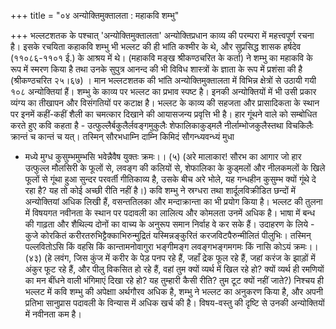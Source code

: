 +++
title = "०४ अन्योक्तिमुक्तालता : महाकवि शम्भु"

+++
भल्लटशतक के पश्चात् 'अन्योक्तिमुक्तालता' अन्योक्तिप्रधान काव्य की परम्परा में महत्त्वपूर्ण रचना है। इसके रचयिता कहाकवि शम्भु भी भल्लट की ही भांति कश्मीर के थे, और सुप्रसिद्ध शासक हर्षदेव (११०८६-११०१ ई.) के आश्रय में थे। (महाकवि मङ्ख श्रीकण्ठचरित के कर्ता) ने शम्भु का महाकवि के रूप में स्मरण किया है तथा उनके सुपुत्र आनन्द की भी विविध शास्त्रों के ज्ञाता के रूप में प्रशंसा की है (श्रीकण्ठचरित २५।६७) । मान भल्लटशतक की भांति अन्योक्तिमुक्तालता में विभिन्न क्षेत्रों से उठायी गयी १०८ अन्योक्तियां हैं।
शम्भु के काव्य पर भल्लट का प्रभाव स्पष्ट है। इनकी अन्योक्तियों में भी उसी प्रकार व्यंग्य का तीखापन और विसंगतियों पर कटाक्ष है। भल्लट के काव्य की सहजता और प्रासादिकता के स्थान पर इनमें कहीं-कहीं शैली का चमत्कार दिखाने की आयासजन्य प्रवृत्ति भी है। हार गूंथने वाले को सम्बोधित करते हुए कवि कहता है -
उत्फुल्लैर्बकुलैर्लवङ्गमुकुलैः शेफालिकाकुड्मलै नीर्लाम्भोजकुलैस्तथा विचकिलैः क्रान्तं च कान्तं च यत्। तस्मिन् सौरभधाम्नि दाम्नि किमिदं सौगन्ध्यवन्ध्यं मुधा
+ मध्ये मुग्ध कुसुम्भमुम्भसि भवेन्नैवैष युक्तः क्रमः।। (५) (अरे मालाकार! सौरभ का आगार जो हार उत्फुल्ल मौलसिरी के फूलों से, लवङ्ग की कलियों से, शेफालिका के कुड्मलों और नीलकमलों के खिले फूलों से गूंथा हुआ सुन्दर
परवर्ती गीतिकाव्य है, उसके बीच अरे भोले, यह गन्धहीन कुसुम्भ क्यों गूंथे दे रहा है? यह तो कोई अच्छी रीति नहीं है।)  कवि शम्भु ने स्रग्धरा तथा शार्दूलविक्रीडित छन्दों में अन्योक्तियां अधिक लिखी हैं, वसन्ततिलका और मन्दाक्रान्ता का भी प्रयोग किया है। भल्लट की तुलना में विषयगत नवीनता के स्थान पर पदावली का लालित्य और कोमलता उनमें अधिक है। भाषा में बन्ध की गाढ़ता और शैथिल्य दोनों का वाच्य के अनुरूप समान निर्वाह वे कर सके हैं।
उदाहरण के लिये -
कुजे कोरकितं करीरतरुभिट्टैक्काभिरुन्मुद्रितं यस्मिन्नङ्कुरितं करजविटपैरुन्मीलितं पीलुभिः। तस्मिन् पल्लवितोऽसि किं वहसि किं कान्तामनोवागुरा
भङ्गीमङ्ग लवङ्गभङ्गमगमः किं नासि कोऽयं क्रमः।। (४३) (हे लवंग, जिस कुंज में करीर के पेड़ पनप रहे हैं, जहाँ द्रेक फूल रहे हैं, जहां करंज के झाड़ों में अंकुर फूट रहे हैं, और पीलु विकसित हो रहे हैं, वहां तुम क्यों व्यर्थ में खिल रहे हो? क्यों व्यर्थ ही रमणियों का मन बींधने वाली भंगिमाएं दिखा रहे हो? यह तुम्हारी कैसी रीति? तुम टूट क्यों नहीं जाते?)
निश्चय ही भल्लट में कवि शम्भु की अपेक्षाा अर्थगौरव अधिक है, शम्भु ने भल्लट का अनुकरण किया है, और अपनी प्रतिभा सानुप्रास पदावली के विन्यास में अधिक खर्च की है। विषय-वस्तु की दृष्टि से उनकी अन्योक्तियों में नवीनता कम है।